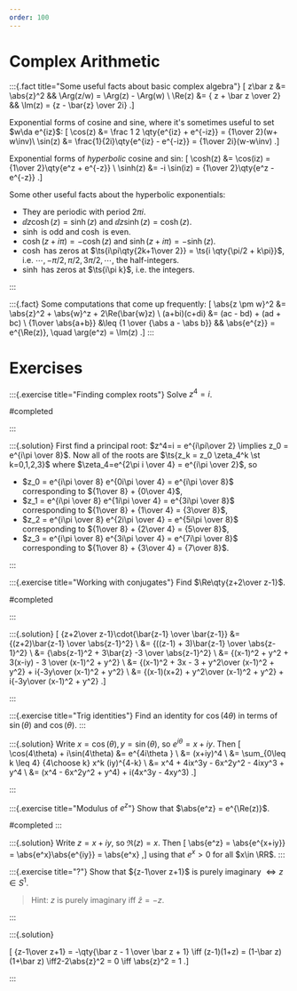 ```yaml
---
order: 100
---
```


# Complex Arithmetic

:::{.fact title="Some useful facts about basic complex algebra"}
\[
z\bar z &= \abs{z}^2 && 
\Arg(z/w) = \Arg(z) - \Arg(w) \\
\Re(z) &= { z + \bar z \over 2} && 
\Im(z) = {z - \bar{z} \over 2i}
.\]

Exponential forms of cosine and sine, where it's sometimes useful to set $w\da e^{iz}$:
\[
\cos(z) 
&= \frac 1 2 \qty{e^{iz} + e^{-iz}} = {1\over 2}(w+ w\inv)\\
\sin(z) 
&= \frac{1}{2i}\qty{e^{iz} - e^{-iz}} = {1\over 2i}(w-w\inv)
.\]

Exponential forms of *hyperbolic* cosine and sin:
\[
\cosh(z) 
&= \cos(iz) 
= {1\over 2}\qty{e^z + e^{-z}} \\
\sinh(z) 
&= -i \sin(iz) 
= {1\over 2}\qty{e^z - e^{-z}} 
.\]

Some other useful facts about the hyperbolic exponentials:

- They are periodic with period $2\pi i$.
- $\dd{}{z}\cosh(z) = \sinh(z)$ and $\dd{}{z}\sinh(z) = \cosh(z)$.
- $\sinh$ is odd and $\cosh$ is even.
- $\cosh(z + i\pi) = -\cosh(z)$ and $\sinh(z + i\pi) = -\sinh(z)$.
- $\cosh$ has zeros at $\ts{i\pi\qty{2k+1\over 2}} = \ts{i \qty{\pi/2 + k\pi}}$, i.e. $\cdots, -\pi/2, \pi/2, 3\pi/2,\cdots$, the half-integers.
- $\sinh$ has zeros at $\ts{i\pi k}$, i.e. the integers.



:::

:::{.fact}
Some computations that come up frequently:
\[
\abs{z \pm w}^2 &= \abs{z}^2 + \abs{w}^z + 2\Re(\bar{w}z) \\
(a+bi)(c+di) &= (ac - bd) + (ad + bc) \\
{1\over \abs{a+b}} &\leq {1 \over {\abs a - \abs b}} &&
\abs{e^{z}} = e^{\Re(z)}, \quad \arg(e^z) = \Im(z)
.\]
:::

# Exercises

:::{.exercise title="Finding complex roots"}
Solve $z^4=i$.

#completed

:::

:::{.solution}
First find a principal root: $z^4=i = e^{i\pi\over 2} \implies z_0 = e^{i\pi \over 8}$.
Now all of the roots are $\ts{z_k = z_0 \zeta_4^k \st k=0,1,2,3}$ where $\zeta_4=e^{2\pi i \over 4} = e^{i\pi \over 2}$, so

- $z_0 = e^{i\pi \over 8} e^{0i\pi \over 4} = e^{i\pi \over 8}$ corresponding to ${1\over 8} + {0\over 4}$,
- $z_1 = e^{i\pi \over 8} e^{1i\pi \over 4} = e^{3i\pi \over 8}$ corresponding to ${1\over 8} + {1\over 4} = {3\over 8}$,
- $z_2 = e^{i\pi \over 8} e^{2i\pi \over 4} = e^{5i\pi \over 8}$ corresponding to ${1\over 8} + {2\over 4} = {5\over 8}$,
- $z_3 = e^{i\pi \over 8} e^{3i\pi \over 4} = e^{7i\pi \over 8}$ corresponding to ${1\over 8} + {3\over 4} = {7\over 8}$.

:::

:::{.exercise title="Working with conjugates"}
Find $\Re\qty{z+2\over z-1}$.

#completed

:::

:::{.solution}
\[
{z+2\over z-1}\cdot{\bar{z-1} \over \bar{z-1}}
&= {(z+2)\bar{z-1} \over \abs{z-1}^2} \\
&= {((z-1) + 3)\bar{z-1} \over \abs{z-1}^2} \\
&= {\abs{z-1}^2 + 3\bar{z} -3 \over \abs{z-1}^2} \\
&= {(x-1)^2 + y^2 + 3(x-iy) - 3 \over (x-1)^2 + y^2} \\
&= {(x-1)^2 + 3x - 3 + y^2\over (x-1)^2 + y^2} + i{-3y\over (x-1)^2 + y^2} \\
&= {(x-1)(x+2) + y^2\over (x-1)^2 + y^2} + i{-3y\over (x-1)^2 + y^2} 
.\]

:::


:::{.exercise title="Trig identities"}
Find an identity for $\cos(4\theta)$ in terms of $\sin(\theta)$ and $\cos(\theta)$.
:::


:::{.solution}
Write $x=\cos(\theta), y= \sin(\theta)$, so $e^{i\theta} = x+iy$.
Then
\[
\cos(4\theta) + i\sin(4\theta) 
&= e^{4i\theta } \\
&= (x+iy)^4 \\
&= \sum_{0\leq k \leq 4} {4\choose k} x^k (iy)^{4-k} \\
&= x^4 + 4ix^3y - 6x^2y^2 - 4ixy^3 + y^4 \\
&= (x^4 - 6x^2y^2 + y^4) + i(4x^3y - 4xy^3)
.\]

:::



:::{.exercise title="Modulus of $e^z$"}
Show that $\abs{e^z} = e^{\Re(z)}$.

#completed
:::

:::{.solution}
Write $z=x+iy$, so $\Re(z) = x$.
Then
\[
\abs{e^z} = \abs{e^{x+iy}} = \abs{e^x}\abs{e^{iy}} = \abs{e^x}
,\]
using that $e^x>0$ for all $x\in \RR$.
:::

:::{.exercise title="?"}
Show that ${z-1\over z+1}$ is purely imaginary $\iff z\in S^1$.

> Hint: $z$ is purely imaginary iff $\bar{z} = -z$.

:::

:::{.solution}

\[
{z-1\over z+1} = -\qty{\bar z - 1 \over \bar z + 1} \iff (z-1)(1+z) = (1-\bar z)(1+\bar z) \iff2-2\abs{z}^2 = 0 \iff \abs{z}^2 = 1
.\]

:::






